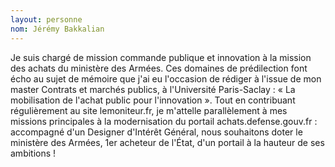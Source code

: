 ```yaml
---
layout: personne
nom: Jérémy Bakkalian
---
```


Je suis chargé de mission commande publique et innovation à la mission des achats du ministère des Armées. Ces domaines de prédilection font écho au sujet de mémoire que j'ai eu l'occasion de rédiger à l'issue de mon master Contrats et marchés publics, à l'Université Paris-Saclay : « La mobilisation de l'achat public pour l'innovation ». Tout en contribuant régulièrement au site lemoniteur.fr, je m'attelle parallèlement à mes missions principales à la modernisation du portail achats.defense.gouv.fr : accompagné d'un Designer d'Intérêt Général, nous souhaitons doter le ministère des Armées, 1er acheteur de l'État, d'un portail à la hauteur de ses ambitions !
